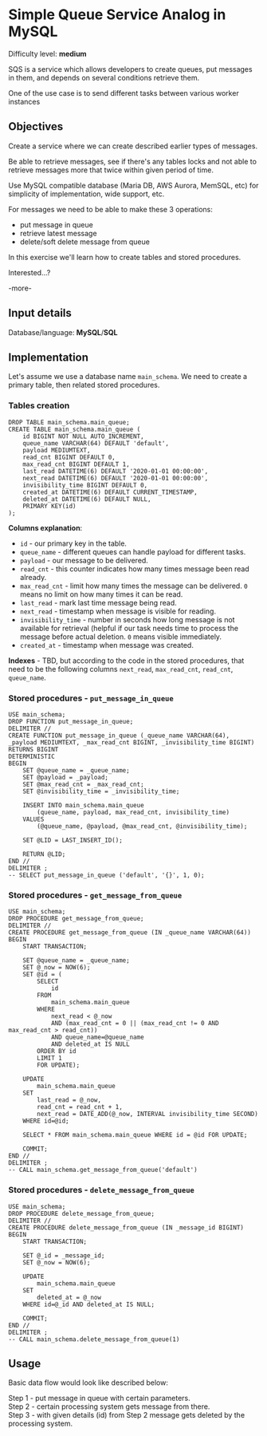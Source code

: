 # Simple Queue Service Analog in MySQL

Difficulty level: **medium**

SQS is a service which allows developers to create queues, put messages in them,
and depends on several conditions retrieve them.

One of the use case is to send different tasks between various worker instances

## Objectives

Create a service where we can create described earlier types of messages.

Be able to retrieve messages, see if there's any tables locks and not able to
retrieve messages more that twice within given period of time.

Use MySQL compatible database (Maria DB, AWS Aurora, MemSQL, etc) for simplicity
of implementation, wide support, etc.


For messages we need to be able to make these 3 operations:

- put message in queue
- retrieve latest message
- delete/soft delete message from queue

In this exercise we'll learn how to create tables and stored procedures.

Interested...?

-more-

## Input details

Database/language: **MySQL**/**SQL**

## Implementation

Let's assume we use a database name `main_schema`. We need to create a primary
table, then related stored procedures.

### Tables creation
```
DROP TABLE main_schema.main_queue;
CREATE TABLE main_schema.main_queue (
    id BIGINT NOT NULL AUTO_INCREMENT,
    queue_name VARCHAR(64) DEFAULT 'default',
    payload MEDIUMTEXT,
    read_cnt BIGINT DEFAULT 0,
    max_read_cnt BIGINT DEFAULT 1,
    last_read DATETIME(6) DEFAULT '2020-01-01 00:00:00',
    next_read DATETIME(6) DEFAULT '2020-01-01 00:00:00',
    invisibility_time BIGINT DEFAULT 0,
    created_at DATETIME(6) DEFAULT CURRENT_TIMESTAMP,
    deleted_at DATETIME(6) DEFAULT NULL,
    PRIMARY KEY(id)
);
```

**Columns explanation**:

- `id` - our primary key in the table.
- `queue_name` - different queues can handle payload for different tasks.
- `payload` - our message to be delivered.
- `read_cnt` - this counter indicates how many times message been read already.
- `max_read_cnt` - limit how many times the message can be delivered. `0` means
no limit on how many times it can be read.
- `last_read` - mark last time message being read.
- `next_read` - timestamp when message is visible for reading.
- `invisibility_time` - number in seconds how long message is not available for
retrieval (helpful if our task needs time to process the message before actual
deletion. `0` means visible immediately.
- `created_at` - timestamp when message was created.


**Indexes** - TBD, but according to the code in the stored procedures, that need
to be the following columns `next_read`, `max_read_cnt`, `read_cnt`,
`queue_name`.

### Stored procedures - `put_message_in_queue`
```
USE main_schema;
DROP FUNCTION put_message_in_queue;
DELIMITER //
CREATE FUNCTION put_message_in_queue (_queue_name VARCHAR(64), _payload MEDIUMTEXT, _max_read_cnt BIGINT, _invisibility_time BIGINT)
RETURNS BIGINT
DETERMINISTIC
BEGIN
    SET @queue_name = _queue_name;
    SET @payload = _payload;
    SET @max_read_cnt = _max_read_cnt;
    SET @invisibility_time = _invisibility_time;

    INSERT INTO main_schema.main_queue
        (queue_name, payload, max_read_cnt, invisibility_time)
    VALUES
        (@queue_name, @payload, @max_read_cnt, @invisibility_time);

    SET @LID = LAST_INSERT_ID();

    RETURN @LID;
END //
DELIMITER ;
-- SELECT put_message_in_queue ('default', '{}', 1, 0);
```

### Stored procedures - `get_message_from_queue`
```
USE main_schema;
DROP PROCEDURE get_message_from_queue;
DELIMITER //
CREATE PROCEDURE get_message_from_queue (IN _queue_name VARCHAR(64))
BEGIN
    START TRANSACTION;
    
    SET @queue_name = _queue_name;
    SET @_now = NOW(6);
    SET @id = (
        SELECT
            id
        FROM
            main_schema.main_queue
        WHERE
            next_read < @_now
            AND (max_read_cnt = 0 || (max_read_cnt != 0 AND max_read_cnt > read_cnt))
            AND queue_name=@queue_name
            AND deleted_at IS NULL
        ORDER BY id
        LIMIT 1
        FOR UPDATE);
    
    UPDATE
        main_schema.main_queue
    SET
        last_read = @_now,
        read_cnt = read_cnt + 1,
        next_read = DATE_ADD(@_now, INTERVAL invisibility_time SECOND)
    WHERE id=@id;
    
    SELECT * FROM main_schema.main_queue WHERE id = @id FOR UPDATE;
    
    COMMIT;
END //
DELIMITER ;
-- CALL main_schema.get_message_from_queue('default')
```

### Stored procedures - `delete_message_from_queue`
```
USE main_schema;
DROP PROCEDURE delete_message_from_queue;
DELIMITER //
CREATE PROCEDURE delete_message_from_queue (IN _message_id BIGINT)
BEGIN
    START TRANSACTION;
    
    SET @_id = _message_id;
    SET @_now = NOW(6);
    
    UPDATE
        main_schema.main_queue
    SET
        deleted_at = @_now
    WHERE id=@_id AND deleted_at IS NULL;

    COMMIT;
END //
DELIMITER ;
-- CALL main_schema.delete_message_from_queue(1)
```

## Usage

Basic data flow would look like described below:

Step 1 - put message in queue with certain parameters.  
Step 2 - certain processing system gets message from there.  
Step 3 - with given details (id) from Step 2 message gets deleted by the
processing system.

